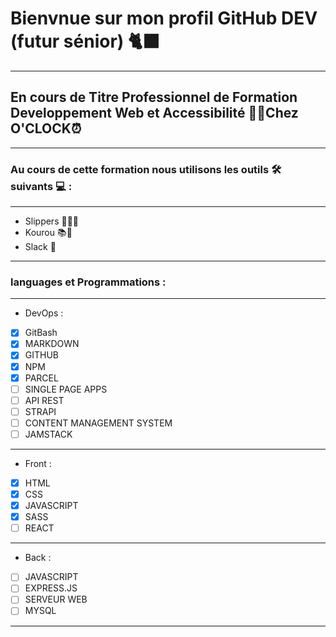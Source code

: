 # Bienvnue sur mon profil GitHub DEV (futur sénior)  🐈‍⬛
---
## En cours de Titre Professionnel de Formation Developpement Web et Accessibilité 👨‍💻Chez **O'CLOCK**⏰
---
### Au cours de cette formation nous utilisons les outils 🛠️ suivants 💻 : 
---
- Slippers 🧑‍🏫💼
- Kourou 📚📝
- Slack 📱
---
### languages et Programmations : 
---
* DevOps :
-[x] GitBash
-[x] MARKDOWN
-[x] GITHUB
-[x] NPM
-[x] PARCEL
-[ ] SINGLE PAGE APPS
-[ ] API REST
-[ ] STRAPI
-[ ] CONTENT MANAGEMENT SYSTEM
-[ ] JAMSTACK
---
* Front : 
-[x] HTML 
-[x] CSS
-[x] JAVASCRIPT
-[x] SASS
-[ ] REACT
---
* Back :
-[ ] JAVASCRIPT
-[ ] EXPRESS.JS
-[ ] SERVEUR WEB
-[ ] MYSQL
---

